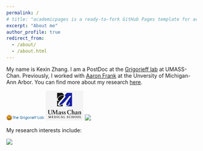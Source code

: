 ```yaml
---
permalink: /
# title: "academicpages is a ready-to-fork GitHub Pages template for academic personal websites"
excerpt: "About me"
author_profile: true
redirect_from: 
  - /about/
  - /about.html
---
```


My name is Kexin Zhang. 
I am a PostDoc at the [Grigorieff lab](https://grigoriefflab.umassmed.edu/) at UMASS-Chan.
Previously, I worked with [Aaron Frank](https://sites.lsa.umich.edu/frank-lab/) at the Unversity of Michigan-Ann Arbor.
You can find more about my research [here](https://kekexinz.github.io/research/).

<!-- <img src="../images/UTK.svg.png" width="100"> -->
<!-- <img src="../images/MIT.png" width="100"> -->
<!-- <img src="../images/MIT_AA.png" width="200"> -->
<!-- <img src="../images/LAE.png" width="200"> -->

<img src="../images/grigorieff.png" width="100">
<img src="../images/umass-chan.png" width="100">


<img src="../images/umich.png" width="100">
<!-- <img src="../images/umich_aero.png" width="400"> -->
<!-- <img src="../images/mdo.svg" width="200"> -->


My research interests include:

<!-- * Optimization 
  * PDE-constraind optimization (including MDO)
  * Mixed integer programming 
  * Multidisciplinary design optimization (MDO) 
  * Machine learning based surrogate mode 
* Dynamical system and control
  * Control co-design (CCD)
  * Stability constrained optimization
* Computational physics 
  * Computational fluid dynamics (CFD) 
  * Computational aeroelasticity
  * Laminar turbulent transitional flow 
  * Transonic buffet -->

<!-- [Erdos number:](https://mathscinet.ams.org/mathscinet/collaborationDistance.html) 4

[Einstein number:](https://mathscinet.ams.org/mathscinet/collaborationDistance.html?group_source=62280) 5 -->

<a href="http://www.clustrmaps.com/map/kekexinz.github.io" title="Visit tracker for kekexinz.github.io"><img src="//www.clustrmaps.com/map_v2.png?d=_FCUdA8m1kkps-ZJKEs1uZLeMOm04rrtG03Kyii-QKw" /></a>